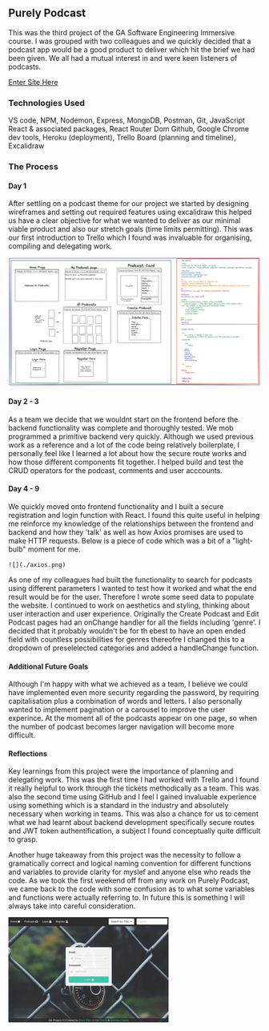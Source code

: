 ## Purely Podcast

This was the third project of the GA Software Engineering Immersive course. I was grouped with two colleagues and we quickly decided that a podcast app would be a good product to deliver which hit the brief we had been given. We all had a mutual interest in and were keen listeners of podcasts.

[Enter Site Here](https://podcastsapp.netlify.app/)

### Technologies Used

VS code, NPM, Nodemon, Express, MongoDB, Postman, Git, JavaScript React & associated packages, React Router Dom Github, Google Chrome dev tools, Heroku (deployment), Trello Board (planning and timeline), Excalidraw

### The Process

#### Day 1

After settling on a podcast theme for our project we started by designing wireframes and setting out required features using excalidraw this helped us have a clear objective for what we wanted to deliver as our minimal viable product and also our stretch goals (time limits permitting). This was our first introduction to Trello which I found was invaluable for organising, compiling and delegating work.

<img src="./wireframe.png" alt="excalidraw" width="900"/>

#### Day 2 - 3

As a team we decide that we wouldnt start on the frontend before the backend functionality was complete and thoroughly tested. We mob programmed a primitive backend very quickly. Although we used previous work as a reference and a lot of the code being relatively boilerplate, I personally feel like I learned a lot about how the secure route works and how those different components fit together.
I helped build and test the CRUD operators for the podcast, comments and user acccounts.

#### Day 4 - 9

We quickly moved onto frontend functionality and I built a secure registration and login function with React. I found this quite useful in helping me reinforce my knowledge of the relationships between the frontend and backend and how they 'talk' as well as how Axios promises are used to make HTTP requests. Below is a piece of code which was a bit of a "light-bulb" moment for me.

    ![](./axios.png)

As one of my colleagues had built the functionality to search for podcasts using different parameters I wanted to test how it worked and what the end result would be for the user. Therefore I wrote some seed data to populate the website. I continued to work on aesthetics and styling, thinking about user interaction and user experience. Originally the Create Podcast and Edit Podcast pages had an onChange handler for all the fields including 'genre'. I decided that it probably wouldn't be for th ebest to have an open ended field with countless possibilities for genres thereofre I changed this to a dropdown of preselelected categories and added a handleChange function.

#### Additional Future Goals

Although I'm happy with what we achieved as a team, I believe we could have implemented even more security regarding the password, by requiring capitalisation plus a combination of words and letters. I also personally wanted to implement pagination or a carousel to improve the user experince. At the moment all of the podcasts appear on one page, so when the number of podcast becomes larger navigation will become more difficult.

#### Reflections

Key learnings from this project were the importance of planning and delegating work. This was the first time I had worked with Trello and I found it really helpful to work through the tickets methodically as a team. This was also the second time using GitHub and I feel I gained invaluable experience using something which is a standard in the industry and absolutely necessary when working in teams. This was also a chance for us to cement what we had learnt about backend development specifically secure routes and JWT token authentification, a subject I found conceptually quite difficult to grasp.

Another huge takeaway from this project was the necessity to follow a gramatically correct and logical naming convention for different functions and variables to provide clarity for myslef and anyone else who reads the code. As we took the first weekend off from any work on Purely Podcast, we came back to the code with some confusion as to what some variables and functions were actually referring to. In future this is something I will always take into careful consideration.

![](./podcastdemo.gif)
